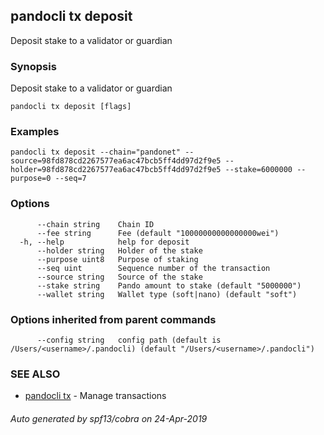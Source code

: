 ## pandocli tx deposit

Deposit stake to a validator or guardian

### Synopsis

Deposit stake to a validator or guardian

```
pandocli tx deposit [flags]
```

### Examples

```
pandocli tx deposit --chain="pandonet" --source=98fd878cd2267577ea6ac47bcb5ff4dd97d2f9e5 --holder=98fd878cd2267577ea6ac47bcb5ff4dd97d2f9e5 --stake=6000000 --purpose=0 --seq=7
```

### Options

```
      --chain string    Chain ID
      --fee string      Fee (default "10000000000000000wei")
  -h, --help            help for deposit
      --holder string   Holder of the stake
      --purpose uint8   Purpose of staking
      --seq uint        Sequence number of the transaction
      --source string   Source of the stake
      --stake string    Pando amount to stake (default "5000000")
      --wallet string   Wallet type (soft|nano) (default "soft")
```

### Options inherited from parent commands

```
      --config string   config path (default is /Users/<username>/.pandocli) (default "/Users/<username>/.pandocli")
```

### SEE ALSO

* [pandocli tx](pandocli_tx.md)	 - Manage transactions

###### Auto generated by spf13/cobra on 24-Apr-2019
